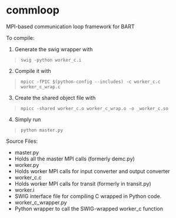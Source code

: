 commloop
========

MPI-based communication loop framework for BART

To compile:

1. Generate the swig wrapper with

  > `swig -python worker_c.i`

2. Compile it with

  > `mpicc -fPIC $(python-config --includes) -c worker_c.c worker_c_wrap.c`

3. Create the shared object file with

  > `mpicc -shared worker_c.o worker_c_wrap.o -o _worker_c.so`

4. Simply run

  > `python master.py`

Source Files:
- master.py
 - Holds all the master MPI calls (formerly demc.py)
- worker.py
 - Holds worker MPI calls for input converter and output converter
- worker_c.c
 - Holds worker MPI calls for transit (formerly in transit.py)
- worker.i
 - SWIG interface file for compiling C wrapped in Python code.
- worker_c_wrapper.py
 - Python wrapper to call the SWIG-wrapped worker_c function
